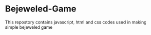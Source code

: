 # Bejeweled-Game
This repostory contains javascript, html and css codes used in making simple bejeweled game
